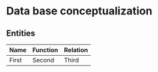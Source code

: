# Data base conceptualization

## Entities

|Name|Function|Relation|
|---|---|---|
|First|Second|Third|


